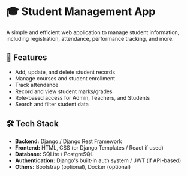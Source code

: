 # 🎓 Student Management App

A simple and efficient web application to manage student information, including registration, attendance, performance tracking, and more.

## 🚀 Features

- Add, update, and delete student records
- Manage courses and student enrollment
- Track attendance
- Record and view student marks/grades
- Role-based access for Admin, Teachers, and Students
- Search and filter student data

## 🛠️ Tech Stack

- **Backend:** Django / Django Rest Framework
- **Frontend:** HTML, CSS (or Django Templates / React if used)
- **Database:** SQLite / PostgreSQL
- **Authentication:** Django's built-in auth system / JWT (if API-based)
- **Others:** Bootstrap (optional), Docker (optional)


